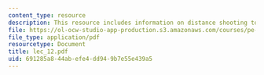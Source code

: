 ```yaml
---
content_type: resource
description: This resource includes information on distance shooting tournament.
file: https://ol-ocw-studio-app-production.s3.amazonaws.com/courses/pe-730-archery-spring-2006/691285a844abefe4dd949b7e55e439a5_lec_12.pdf
file_type: application/pdf
resourcetype: Document
title: lec_12.pdf
uid: 691285a8-44ab-efe4-dd94-9b7e55e439a5
---
```

